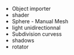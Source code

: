 * Object importer
* shader
* Sphere - Manual Mesh
* light unidirectionnal
* Subdivision curvess
* shadows
* rotator
